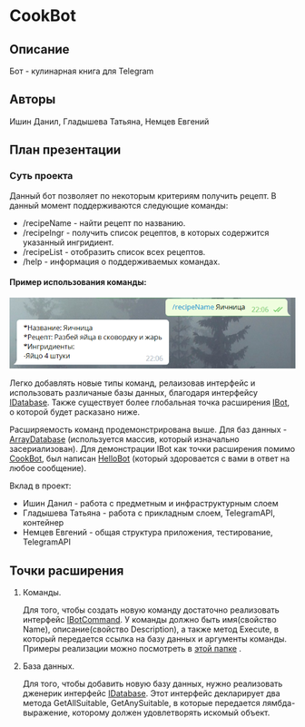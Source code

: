 # CookBot
## Описание
  Бот - кулинарная книга для Telegram
## Авторы
   Ишин Данил, Гладышева Татьяна, Немцев Евгений
## План презентации
### Суть проекта
Данный бот позволяет по некоторым критериям получить рецепт. В данный момент поддерживаются следующие команды:
* /recipeName - найти рецепт по названию.
* /recipeIngr - получить список рецептов, в которых содержится указанный ингридиент.
* /recipeList - отобразить список всех рецептов.
* /help - информация о поддерживаемых командах.

#### Пример использования команды:
![Example](Example.PNG)

Легко добавлять новые типы команд, релаизовав интерфейс и использовать различаные базы данных, благодаря интерфейсу [IDatabase](CookBot/source/Infrastructure/Databases/IDatabase.cs). Также существует более глобальная точка расширения [IBot](/CookBot/source/App/IBot.cs), о которой будет расказано ниже.

Расширяемость команд продемонстрирована выше. Для баз данных - [ArrayDatabase](/CookBot/source/Infrastructure/Databases/ArrayDatabase.cs) (используется массив, который изначально засериализован). Для демонстрации IBot как точки расширения помимо [CookBot](/CookBot/source/App/CookBot.cs), был написан [HelloBot](/CookBot/source/App/HelloBot.cs) (который здоровается с вами в ответ на любое сообщение).

Вклад в проект:
* Ишин Данил - работа с предметным и инфраструктурным слоем
* Гладышева Татьяна - работа с прикладным слоем, TelegramAPI, контейнер
* Немцев Евгений - общая структура приложения, тестирование, TelegramAPI

## Точки расширения
1. Команды.

    Для того, чтобы создать новую команду достаточно реализовать интерфейс [IBotCommand](CookBot/source/App/Commands/IBotCommand.cs). У команды должно быть имя(свойство Name), описание(свойство Description), а также метод Execute, в который передается ссылка на базу данных и аргументы команды. Примеры реализации можно посмотреть в [этой папке](/CookBot/source/App/Commands) .
    
2. База данных.

    Для того, чтобы добавить новую базу данных, нужно реализовать дженерик интерфейс [IDatabase](/CookBot/source/Infrastructure/Databases/IDatabase.cs). Этот интерфейс декларирует два метода GetAllSuitable, GetAnySuitable, в которые передается лямбда-выражение, которому должен удовлетворять искомый объект.

